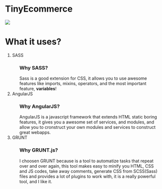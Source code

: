 # TinyEcommerce
<img src="http://placehold.it/1024x400/eeeeee/000000?text=Questions/Answers" />

# What it uses?
<ol>
  <li>SASS</li>
  <ul>
    <h3>Why SASS?</h3>
    Sass is a good extension for CSS, it allows you to use awesome features like imports, mixins, operators, and the most important feature, <b>variables</b>!
  </ul>
  <li>AngularJS</li>
  <ul>
    <h3>Why AngularJS?</h3>
    AngularJS is a javascript framework that extends HTML static boring features, it gives you a awesome set of services, and modules, and allow you to cronstruct your own modules and services to construct great webapps.
  </ul>
  <li>GRUNT</li>
  <ul>
    <h3>Why GRUNT.js?</h3>
    I choosen GRUNT because is a tool to automatize tasks that repeat over and over again,
    this tool makes easy to minify you HTML, CSS and JS codes, take away comments, generate CSS from SCSS(Sass) files and provides a lot of plugins to work with, it is a really powerful tool, and I like it.
  </ul>
</ol>
